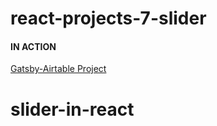# react-projects-7-slider

#### IN ACTION

[Gatsby-Airtable Project](https://gatsby-airtable-design-project.netlify.app/)
# slider-in-react

